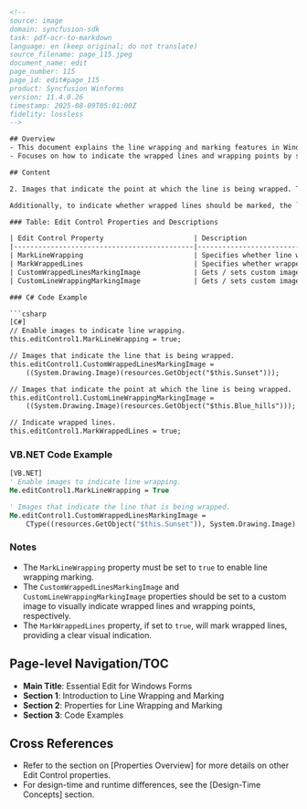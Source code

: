 ```html
<!-- 
source: image
domain: syncfusion-sdk
task: pdf-ocr-to-markdown
language: en (keep original; do not translate)
source_filename: page_115.jpeg
document_name: edit
page_number: 115
page_id: edit#page_115
product: Syncfusion Winforms
version: 11.4.0.26
timestamp: 2025-08-09T05:01:00Z
fidelity: lossless
-->

## Overview
- This document explains the line wrapping and marking features in Windows Forms using custom images.
- Focuses on how to indicate the wrapped lines and wrapping points by setting various properties in the Edit Control.

## Content

2. Images that indicate the point at which the line is being wrapped. This can be set by using the `CustomLineWrappingMarkingImage` property.

Additionally, to indicate whether wrapped lines should be marked, the `MarkWrappedLines` property can be used.

### Table: Edit Control Properties and Descriptions

| Edit Control Property                      | Description                                                                 |
|--------------------------------------------|-----------------------------------------------------------------------------|
| MarkLineWrapping                           | Specifies whether line wrapping should be marked.                          |
| MarkWrappedLines                           | Specifies whether wrapped lines should be marked.                          |
| CustomWrappedLinesMarkingImage             | Gets / sets custom image that marks wrapped lines.                         |
| CustomLineWrappingMarkingImage             | Gets / sets custom image that marks wrapping lines.                        |

### C# Code Example

```csharp
[C#]
// Enable images to indicate line wrapping.
this.editControl1.MarkLineWrapping = true;

// Images that indicate the line that is being wrapped.
this.editControl1.CustomWrappedLinesMarkingImage =
    ((System.Drawing.Image)(resources.GetObject("$this.Sunset")));

// Images that indicate the point at which the line is being wrapped.
this.editControl1.CustomLineWrappingMarkingImage =
    ((System.Drawing.Image)(resources.GetObject("$this.Blue_hills")));

// Indicate wrapped lines.
this.editControl1.MarkWrappedLines = true;
```

### VB.NET Code Example

```vb
[VB.NET]
' Enable images to indicate line wrapping.
Me.editControl1.MarkLineWrapping = True

' Images that indicate the line that is being wrapped.
Me.editControl1.CustomWrappedLinesMarkingImage = 
    CType((resources.GetObject("$this.Sunset")), System.Drawing.Image)
```

### Notes

- The `MarkLineWrapping` property must be set to `true` to enable line wrapping marking.
- The `CustomWrappedLinesMarkingImage` and `CustomLineWrappingMarkingImage` properties should be set to a custom image to visually indicate wrapped lines and wrapping points, respectively.
- The `MarkWrappedLines` property, if set to `true`, will mark wrapped lines, providing a clear visual indication.

## Page-level Navigation/TOC

- **Main Title**: Essential Edit for Windows Forms
- **Section 1**: Introduction to Line Wrapping and Marking
- **Section 2**: Properties for Line Wrapping and Marking
- **Section 3**: Code Examples

## Cross References
- Refer to the section on [Properties Overview] for more details on other Edit Control properties.
- For design-time and runtime differences, see the [Design-Time Concepts] section.

<!-- tags: [WinForms, line wrapping, marking images, Edit Control, properties] keywords: [markLineWrapping, customWrappedLinesMarkingImage, customLineWrappingMarkingImage, markWrappedLines, C#, VB.NET, images] -->
```